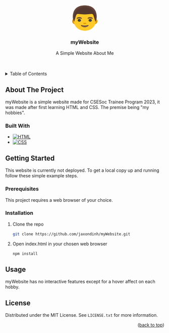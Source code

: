 <a name="readme-top"></a>
<!-- PROJECT LOGO -->
<br />
<div align="center">
  <a href="https://github.com/jaxondinh/myWebsite">
    <img src="images/myWebsiteLogo.png" alt="Logo" width="80" height="80">
  </a>

<h3 align="center">myWebsite</h3>

  <p align="center">
    A Simple Website About Me
    <br />
    <br />
    <br />
  </p>
</div>



<!-- TABLE OF CONTENTS -->
<details>
  <summary>Table of Contents</summary>
  <ol>
    <li>
      <a href="#about-the-project">About The Project</a>
      <ul>
        <li><a href="#built-with">Built With</a></li>
      </ul>
    </li>
    <li>
      <a href="#getting-started">Getting Started</a>
      <ul>
        <li><a href="#prerequisites">Prerequisites</a></li>
        <li><a href="#installation">Installation</a></li>
      </ul>
    </li>
    <li><a href="#usage">Usage</a></li>
    <li><a href="#license">License</a></li>
  </ol>
</details>



<!-- ABOUT THE PROJECT -->
## About The Project
myWebsite is a simple website made for CSESoc Trainee Program 2023, it was made after first learning HTML and CSS. The premise being "my hobbies".

### Built With
* [![HTML][HTML5]][HTML5-url]
* [![CSS][CSS-logo]][CSS-url]



<!-- GETTING STARTED -->
## Getting Started
This website is currently not deployed. To get a local copy up and running follow these simple example steps.

### Prerequisites
This project requires a web browser of your choice.

### Installation
1. Clone the repo
   ```sh
   git clone https://github.com/jaxondinh/myWebsite.git
   ```
2. Open index.html in your chosen web browser
   ```sh
   npm install
   ```

<!-- USAGE EXAMPLES -->
## Usage
myWebsite has no interactive features except for a hover affect on each hobby.

<!-- LICENSE -->
## License

Distributed under the MIT License. See `LICENSE.txt` for more information.

<p align="right">(<a href="#readme-top">back to top</a>)</p>

[HTML5]: https://img.shields.io/badge/HTML5-E34F26?logo=HTML5
[HTML5-url]: https://developer.mozilla.org/en-US/docs/Glossary/HTML5
[CSS-logo]: https://img.shields.io/badge/CSS3-1572B6?logo=CSS3
[CSS-url]: https://developer.mozilla.org/en-US/docs/Web/CSS
